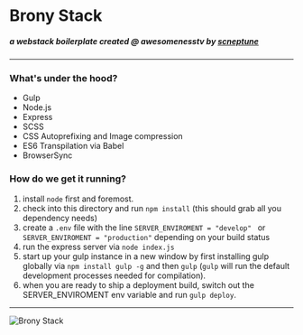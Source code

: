# Brony Stack
##### a webstack boilerplate created @ awesomenesstv by [scneptune](http://twitter.com/scneptune)

-------------

### What's under the hood?

  - Gulp
  - Node.js
  - Express
  - SCSS
  - CSS Autoprefixing and Image compression
  - ES6 Transpilation via Babel
  - BrowserSync

### How do we get it running?

1. install `node` first and foremost.
2. check into this directory and run `npm install` (this should grab all you dependency needs)
3. create a `.env` file with the line `SERVER_ENVIROMENT = "develop" ` or `SERVER_ENVIROMENT = "production"` depending on your build status
4. run the express server via `node index.js`
5. start up your gulp instance in a new window by first installing gulp globally via `npm install gulp -g` and then `gulp` (`gulp` will run the default development processes needed for compilation).
6. when you are ready to ship a deployment build, switch out the SERVER_ENVIROMENT env variable and run `gulp deploy`. 

--------------

![Brony Stack](http://i.giphy.com/WUVZThyNTCU00.gif)

